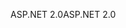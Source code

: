 <span data-ttu-id="1d08c-101">ASP.NET 2.0</span><span class="sxs-lookup"><span data-stu-id="1d08c-101">ASP.NET 2.0</span></span>